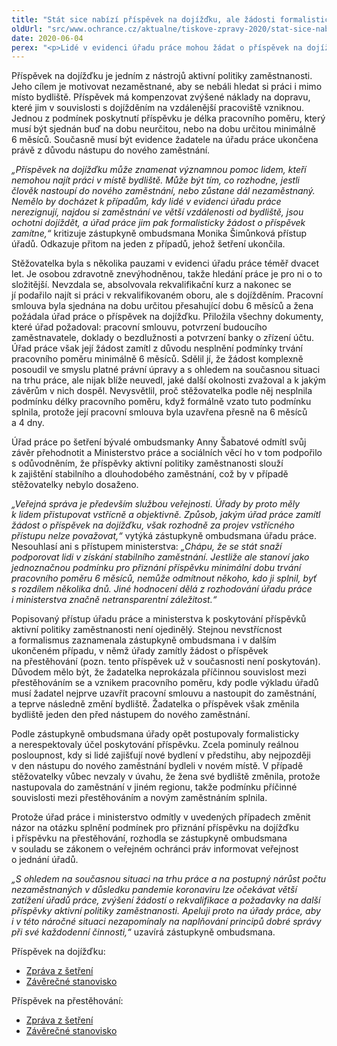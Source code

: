 ```yaml
---
title: "Stát sice nabízí příspěvek na dojížďku, ale žádosti formalisticky odmítá"
oldUrl: "src/www.ochrance.cz/aktualne/tiskove-zpravy-2020/stat-sice-nabizi-prispevek-na-dojizdku-ale-zadosti-formalisticky-odmita"
date: 2020-06-04
perex: "<p>Lidé v evidenci úřadu práce mohou žádat o příspěvek na dojížďku, pokud si najdou práci jinde než v místě bydliště. Stát tím podporuje nezaměstnané, aby se lépe uplatnili na trhu práce. Na poskytnutí příspěvku sice obecně není právní nárok, ale pokud žadatel splní stanovené podmínky, měl by úřad práce jeho žádosti vyhovět. Podle zástupkyně ombudsmana však Ministerstvo práce a sociálních věcí a Úřad práce České republiky – krajská pobočka v Brně nerespektují účel příspěvku, nejednají vstřícně, jak by veřejná správa měla, a žádosti o příspěvek aktivní politiky zaměstnanosti posuzují formalisticky.</p>"
---
```


<!-- imported from the old website -->

<p>Příspěvek na dojížďku je jedním z nástrojů aktivní politiky zaměstnanosti. Jeho cílem je motivovat nezaměstnané, aby se nebáli hledat si práci i mimo místo bydliště. Příspěvek má kompenzovat zvýšené náklady na dopravu, které jim v souvislosti s dojížděním na vzdálenější pracoviště vzniknou. Jednou z podmínek poskytnutí příspěvku je délka pracovního poměru, který musí být sjednán buď na dobu neurčitou, nebo na dobu určitou minimálně 6 měsíců. Současně musí být evidence žadatele na úřadu práce ukončena právě z důvodu nástupu do nového zaměstnání.</p> <p><i>„Příspěvek na dojížďku může znamenat významnou pomoc lidem, kteří nemohou najít práci v místě bydliště. Může být tím, co rozhodne, jestli člověk nastoupí do nového zaměstnání, nebo zůstane dál nezaměstnaný. Nemělo by docházet k případům, kdy lidé v evidenci úřadu práce nerezignují, najdou si zaměstnání ve větší vzdálenosti od bydliště, jsou ochotni dojíždět, a úřad práce jim pak formalisticky žádost o příspěvek zamítne,“ </i>kritizuje zástupkyně ombudsmana Monika Šimůnková přístup úřadů. Odkazuje přitom na jeden z případů, jehož šetření ukončila.</p> <p>Stěžovatelka byla s několika pauzami v evidenci úřadu práce téměř dvacet let. Je osobou zdravotně znevýhodněnou, takže hledání práce je pro ni o to složitější. Nevzdala se, absolvovala rekvalifikační kurz a nakonec se jí podařilo najít si práci v rekvalifikovaném oboru, ale s dojížděním. Pracovní smlouva byla sjednána na dobu určitou přesahující dobu 6 měsíců a žena požádala úřad práce o příspěvek na dojížďku. Přiložila všechny dokumenty, které úřad požadoval: pracovní smlouvu, potvrzení budoucího zaměstnavatele, doklady o bezdlužnosti a potvrzení banky o zřízení účtu. Úřad práce však její žádost zamítl z důvodu nesplnění podmínky trvání pracovního poměru minimálně 6 měsíců. Sdělil jí, že žádost komplexně posoudil ve smyslu platné právní úpravy a s ohledem na současnou situaci na trhu práce, ale nijak blíže neuvedl, jaké další okolnosti zvažoval a k jakým závěrům v nich dospěl. Nevysvětlil, proč stěžovatelka podle něj nesplnila podmínku délky pracovního poměru, když formálně vzato tuto podmínku splnila, protože její pracovní smlouva byla uzavřena přesně na 6 měsíců a 4 dny. </p> <p>Úřad práce po šetření bývalé ombudsmanky Anny Šabatové odmítl svůj závěr přehodnotit a Ministerstvo práce a sociálních věcí ho v tom podpořilo s odůvodněním, že příspěvky aktivní politiky zaměstnanosti slouží k zajištění stabilního a dlouhodobého zaměstnání, což by v případě stěžovatelky nebylo dosaženo. </p> <p><i>„Veřejná správa je především službou veřejnosti. Úřady by proto měly k lidem přistupovat vstřícně a objektivně. Způsob, jakým úřad práce zamítl žádost o příspěvek na dojížďku, však rozhodně za projev vstřícného přístupu nelze považovat,“</i> vytýká zástupkyně ombudsmana úřadu práce. Nesouhlasí ani s přístupem ministerstva: <i>„Chápu, že se stát snaží podporovat lidi v získání stabilního zaměstnání. Jestliže ale stanoví jako jednoznačnou podmínku pro přiznání příspěvku minimální dobu trvání pracovního poměru 6 měsíců, nemůže odmítnout někoho, kdo ji splnil, byť s rozdílem několika dnů. Jiné hodnocení dělá z rozhodování úřadu práce i ministerstva značně netransparentní záležitost.“</i></p> <p>Popisovaný přístup úřadu práce a ministerstva k poskytování příspěvků aktivní politiky zaměstnanosti není ojedinělý. Stejnou nevstřícnost a formalismus zaznamenala zástupkyně ombudsmana i v dalším ukončeném případu, v němž úřady zamítly žádost o příspěvek na přestěhování (pozn. tento příspěvek už v současnosti není poskytován). Důvodem mělo být, že žadatelka neprokázala příčinnou souvislost mezi přestěhováním se a vznikem pracovního poměru, kdy podle výkladu úřadů musí žadatel nejprve uzavřít pracovní smlouvu a nastoupit do zaměstnání, a teprve následně změní bydliště. Žadatelka o příspěvek však změnila bydliště jeden den před nástupem do nového zaměstnání.</p> <p>Podle zástupkyně ombudsmana úřady opět postupovaly formalisticky a nerespektovaly účel poskytování příspěvku. Zcela pominuly reálnou posloupnost, kdy si lidé zajišťují nové bydlení v předstihu, aby nejpozději v den nástupu do nového zaměstnání bydleli v novém místě. V případě stěžovatelky vůbec nevzaly v úvahu, že žena své bydliště změnila, protože nastupovala do zaměstnání v jiném regionu, takže podmínku příčinné souvislosti mezi přestěhováním a novým zaměstnáním splnila.</p> <p>Protože úřad práce i ministerstvo odmítly v uvedených případech změnit názor na otázku splnění podmínek pro přiznání příspěvku na dojížďku i příspěvku na přestěhování, rozhodla se zástupkyně ombudsmana v souladu se zákonem o veřejném ochránci práv informovat veřejnost o jednání úřadů. </p> <p><i>„S ohledem na současnou situaci na trhu práce a na postupný nárůst počtu nezaměstnaných v důsledku pandemie koronaviru lze očekávat větší zatížení úřadů práce, zvýšení žádostí o rekvalifikace a požadavky na další příspěvky aktivní politiky zaměstnanosti. Apeluji proto na úřady práce, aby i v této náročné situaci nezapomínaly na naplňování principů dobré správy při své každodenní činnosti,“ </i>uzavírá zástupkyně ombudsmana.</p><p>Příspěvek na dojížďku:</p><ul><li><a href="https://eso.ochrance.cz/Nalezene/Edit/7378" target="_blank">Zpráva z šetření</a></li><li><a href="https://eso.ochrance.cz/Nalezene/Edit/7880" target="_blank">Závěrečné stanovisko</a></li></ul><p>Příspěvek na přestěhování:</p><ul><li><a href="https://eso.ochrance.cz/Nalezene/Edit/7016" target="_blank">Zpráva z šetření</a></li><li><a href="https://eso.ochrance.cz/Nalezene/Edit/8116" target="_blank">Závěrečné stanovisko</a></li></ul>
